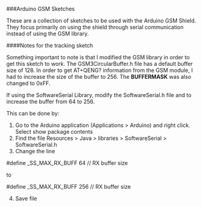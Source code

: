 ###Arduino GSM Sketches

These are a collection of sketches to be used with the Arduino GSM Shield.  They focus primarily on using the shield through serial communication instead of using the GSM library.  

####Notes for the tracking sketch

Something important to note is that I modified the GSM library in order to get this sketch to work.  The GSM3CircularBuffer.h file has a default buffer size of 128.  In order to get AT+QENG? information from the GSM module, I had to increase the size of the buffer to 256.  The __BUFFERMASK__ was also changed to 0xFF.

If using the SoftwareSerial Library, modify the SoftwareSerial.h file and to increase the buffer from 64 to 256.

This can be done by:

1) Go to the Arduino application (Applications > Arduino) and right click. Select show package contents
2) Find the file Resources > Java > libraries > SoftwareSerial > SoftwareSerial.h
3) Change the line 

#define _SS_MAX_RX_BUFF 64 // RX buffer size

to

#define _SS_MAX_RX_BUFF 256 // RX buffer size

4) Save file

